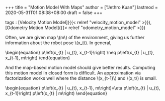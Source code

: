 +++
title = "Motion Model With Maps"
author = ["Jethro Kuan"]
lastmod = 2020-05-31T01:08:38+08:00
draft = false
+++

tags
: [Velocity Motion Model]({{< relref "velocity_motion_model" >}}), [Odometry Motion Model]({{< relref "odometry_motion_model" >}})

Often, we are given map \\(m\\) of the environment, giving us further
information about the robot pose \\(x_t\\). In general,

\begin{equation}
p\left(x\_{t} | u\_{t}, x\_{t-1}\right) \neq p\left(x\_{t} | u\_{t}, x\_{t-1}, m\right)
\end{equation}

And the map-based motion model should give better results. Computing
this motion model in closed form is difficult. An approximation via
factorization works well where the distance \\(x\_{t-1}\\) and \\(x_t\\) is
small.

\begin{equation}
p\left(x\_{t} | u\_{t}, x\_{t-1}, m\right)=\eta p\left(x\_{t} | u\_{t}, x\_{t-1}\right) p\left(x\_{t} | m\right)
\end{equation}
